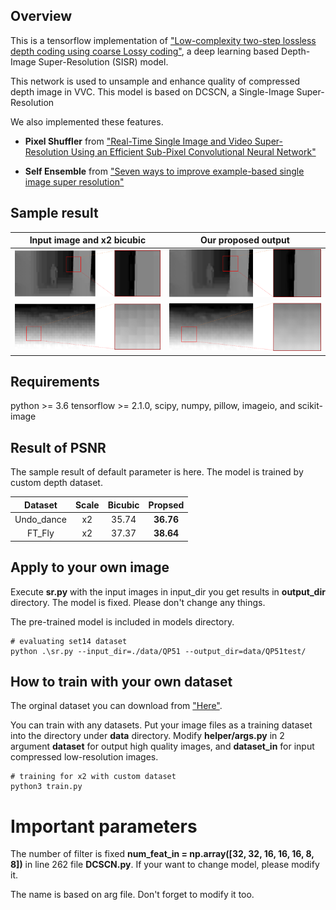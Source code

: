 
## Overview
This is a tensorflow implementation of ["Low-complexity two-step lossless depth coding using coarse Lossy coding"]( https://doi.org/10.1007/s11042-022-12145-2), a deep learning based Depth-Image Super-Resolution (SISR) model.

This network is used to unsample and enhance quality of compressed depth image in VVC.
This model is based on DCSCN, a Single-Image Super-Resolution

We also implemented these features.

* __Pixel Shuffler__ from ["Real-Time Single Image and Video Super-Resolution Using an Efficient Sub-Pixel Convolutional Neural Network"
](https://arxiv.org/abs/1609.05158)

* __Self Ensemble__ from ["Seven ways to improve example-based single image super resolution"](https://arxiv.org/abs/1511.02228)

## Sample result

| Input image and x2 bicubic | Our proposed output |
|:-------:|:-------:|
| ![img.png](img.png)| ![img_1.png](img_1.png)|
| ![img_2.png](img_2.png)| ![img_3.png](img_3.png)|


## Requirements

python >= 3.6
tensorflow >= 2.1.0, scipy, numpy, pillow, imageio, and scikit-image


## Result of PSNR

The sample result of default parameter is here. The model is trained by custom depth dataset.

| Dataset | Scale | Bicubic | Propsed | 
|:-------:|:-------:|:-------:|:-------:|
|  Undo_dance| x2 | 35.74 | **36.76** | 
|  FT_Fly| x2 | 37.37| **38.64** | 



## Apply to your own image
 
Execute **sr.py** with the input images in input_dir you get results in **output_dir** directory.
The model is fixed. Please don't change any things.

The pre-trained model is included in models directory.

```
# evaluating set14 dataset
python .\sr.py --input_dir=./data/QP51 --output_dir=data/QP51test/
```

## How to train with your own dataset
The orginal dataset you can download from ["Here"](https://drive.google.com/file/d/1Jgm-8zvSXmw1UkWXNkpZT7sU88tueUGC/view?usp=sharing).

You can train with any datasets. Put your image files as a training dataset into the directory under **data** directory. 
Modify **helper/args.py** in 2 argument **dataset** for output high quality images, and **dataset_in** for input compressed low-resolution images.

```
# training for x2 with custom dataset
python3 train.py

```



# Important parameters

The number of filter is fixed **num_feat_in = np.array([32, 32, 16, 16, 16, 8, 8])** in line 262 file **DCSCN.py**.
If your want to change model, please modify it.

The name is based on arg file. Don't forget to modify it too.

